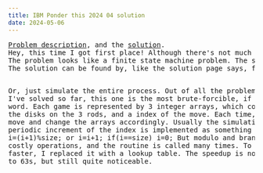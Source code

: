 ```yaml
---
title: IBM Ponder this 2024 04 solution
date: 2024-05-06
---
```

<link rel="stylesheet" href="/Yi-blog/css/styles.css">
<script src='https://cdnjs.cloudflare.com/ajax/libs/jquery/3.1.1/jquery.min.js' type='text/javascript'/>
<script src='https://cdnjs.cloudflare.com/ajax/libs/highlight.js/9.9.0/highlight.min.js' type='text/javascript'/>
<script src='https://cdnjs.cloudflare.com/ajax/libs/showdown/1.6.2/showdown.min.js' type='text/javascript'/>
<link href='https://cdnjs.cloudflare.com/ajax/libs/highlight.js/9.9.0/styles/default.min.css' id='markdown' rel='stylesheet'/>
<script>
    function loadScript(src){
      return new Promise(function(resolve, reject){
        let script = document.createElement(&#39;script&#39;);
        script.src = src;
        script.onload = () =&gt; resolve(script);
        script.onerror = () =&gt; reject(new Error(`Script load error for ${src}`));
        document.head.append(script);
      });
    }
    loadScript(&quot;https://yjian012.github.io/Yi-blog/js/markdown-highlight-in-blogger.js&quot;).then(script=&gt;loadScript(&quot;https://yjian012.github.io/Yi-blog/js/scripts.js&quot;));
  //https://mxp22.surge.sh/markdown-highlight-in-blogger.js
</script>
<pre>
<a href="https://research.ibm.com/haifa/ponderthis/challenges/April2024.html">Problem description</a>, and the <a href="https://research.ibm.com/haifa/ponderthis/solutions/April2024.html">solution</a>.
Hey, this time I got first place! Although there's not much to talk about.
The problem looks like a finite state machine problem. The states can be represented by a length $n$ ternary number, where the lowest digit represents the location of the largest disk, the second digit is the location of the second largest one, and so on. After each step, it transits to the next state, depending on the move.
The solution can be found by, like the solution page says, finding the periods of the sequences. Both the state and the move must be considered.

Or, just simulate the entire process. Out of all the problems that I've solved so far, this one is the most brute-forcible, if that's a word.
Each game is represented by 3 integer arrays, which correspond to the disks on the 3 rods, and a index of the move. Each time, read the move and change the arrays accordingly.
Usually the simulation of the periodic increment of the index is implemented as something like
  i=(i+1)%size;
or
  i=i+1;
  if(i==size) i=0;
But modulo and branching are costly operations, and the routine is called many times. To make it faster, I replaced it with a lookup table. The speedup is not huge, 90s to 63s, but still quite noticeable.